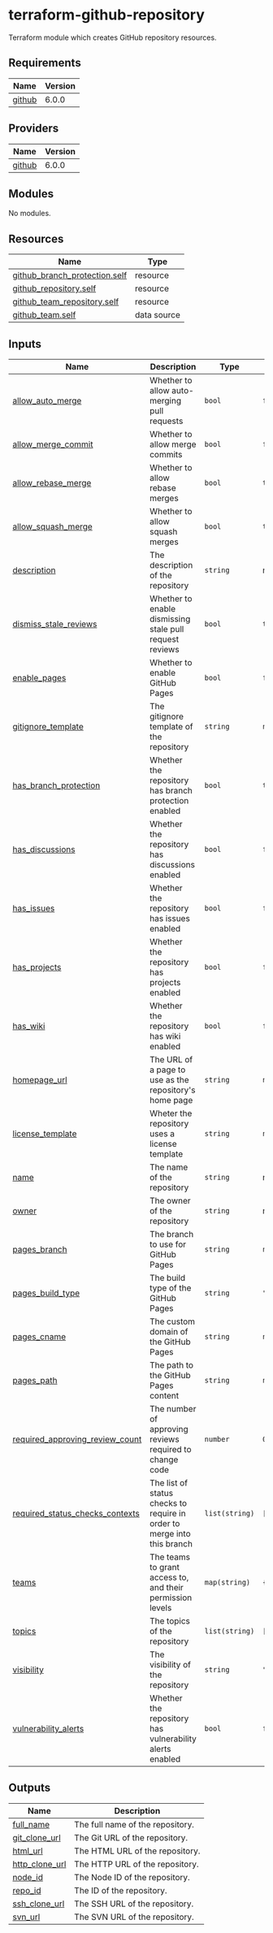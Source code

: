 # terraform-github-repository
Terraform module which creates GitHub repository resources.

<!-- BEGIN_TF_DOCS -->
## Requirements

| Name | Version |
|------|---------|
| <a name="requirement_github"></a> [github](#requirement\_github) | 6.0.0 |

## Providers

| Name | Version |
|------|---------|
| <a name="provider_github"></a> [github](#provider\_github) | 6.0.0 |

## Modules

No modules.

## Resources

| Name | Type |
|------|------|
| [github_branch_protection.self](https://registry.terraform.io/providers/integrations/github/6.0.0/docs/resources/branch_protection) | resource |
| [github_repository.self](https://registry.terraform.io/providers/integrations/github/6.0.0/docs/resources/repository) | resource |
| [github_team_repository.self](https://registry.terraform.io/providers/integrations/github/6.0.0/docs/resources/team_repository) | resource |
| [github_team.self](https://registry.terraform.io/providers/integrations/github/6.0.0/docs/data-sources/team) | data source |

## Inputs

| Name | Description | Type | Default | Required |
|------|-------------|------|---------|:--------:|
| <a name="input_allow_auto_merge"></a> [allow\_auto\_merge](#input\_allow\_auto\_merge) | Whether to allow auto-merging pull requests | `bool` | `false` | no |
| <a name="input_allow_merge_commit"></a> [allow\_merge\_commit](#input\_allow\_merge\_commit) | Whether to allow merge commits | `bool` | `false` | no |
| <a name="input_allow_rebase_merge"></a> [allow\_rebase\_merge](#input\_allow\_rebase\_merge) | Whether to allow rebase merges | `bool` | `true` | no |
| <a name="input_allow_squash_merge"></a> [allow\_squash\_merge](#input\_allow\_squash\_merge) | Whether to allow squash merges | `bool` | `true` | no |
| <a name="input_description"></a> [description](#input\_description) | The description of the repository | `string` | n/a | yes |
| <a name="input_dismiss_stale_reviews"></a> [dismiss\_stale\_reviews](#input\_dismiss\_stale\_reviews) | Whether to enable dismissing stale pull request reviews | `bool` | `true` | no |
| <a name="input_enable_pages"></a> [enable\_pages](#input\_enable\_pages) | Whether to enable GitHub Pages | `bool` | `false` | no |
| <a name="input_gitignore_template"></a> [gitignore\_template](#input\_gitignore\_template) | The gitignore template of the repository | `string` | `null` | no |
| <a name="input_has_branch_protection"></a> [has\_branch\_protection](#input\_has\_branch\_protection) | Whether the repository has branch protection enabled | `bool` | `true` | no |
| <a name="input_has_discussions"></a> [has\_discussions](#input\_has\_discussions) | Whether the repository has discussions enabled | `bool` | `false` | no |
| <a name="input_has_issues"></a> [has\_issues](#input\_has\_issues) | Whether the repository has issues enabled | `bool` | `false` | no |
| <a name="input_has_projects"></a> [has\_projects](#input\_has\_projects) | Whether the repository has projects enabled | `bool` | `false` | no |
| <a name="input_has_wiki"></a> [has\_wiki](#input\_has\_wiki) | Whether the repository has wiki enabled | `bool` | `false` | no |
| <a name="input_homepage_url"></a> [homepage\_url](#input\_homepage\_url) | The URL of a page to use as the repository's home page | `string` | `null` | no |
| <a name="input_license_template"></a> [license\_template](#input\_license\_template) | Wheter the repository uses a license template | `string` | `null` | no |
| <a name="input_name"></a> [name](#input\_name) | The name of the repository | `string` | n/a | yes |
| <a name="input_owner"></a> [owner](#input\_owner) | The owner of the repository | `string` | n/a | yes |
| <a name="input_pages_branch"></a> [pages\_branch](#input\_pages\_branch) | The branch to use for GitHub Pages | `string` | `null` | no |
| <a name="input_pages_build_type"></a> [pages\_build\_type](#input\_pages\_build\_type) | The build type of the GitHub Pages | `string` | `"workflow"` | no |
| <a name="input_pages_cname"></a> [pages\_cname](#input\_pages\_cname) | The custom domain of the GitHub Pages | `string` | `null` | no |
| <a name="input_pages_path"></a> [pages\_path](#input\_pages\_path) | The path to the GitHub Pages content | `string` | `null` | no |
| <a name="input_required_approving_review_count"></a> [required\_approving\_review\_count](#input\_required\_approving\_review\_count) | The number of approving reviews required to change code | `number` | `0` | no |
| <a name="input_required_status_checks_contexts"></a> [required\_status\_checks\_contexts](#input\_required\_status\_checks\_contexts) | The list of status checks to require in order to merge into this branch | `list(string)` | `[]` | no |
| <a name="input_teams"></a> [teams](#input\_teams) | The teams to grant access to, and their permission levels | `map(string)` | `{}` | no |
| <a name="input_topics"></a> [topics](#input\_topics) | The topics of the repository | `list(string)` | `[]` | no |
| <a name="input_visibility"></a> [visibility](#input\_visibility) | The visibility of the repository | `string` | `"private"` | no |
| <a name="input_vulnerability_alerts"></a> [vulnerability\_alerts](#input\_vulnerability\_alerts) | Whether the repository has vulnerability alerts enabled | `bool` | `false` | no |

## Outputs

| Name | Description |
|------|-------------|
| <a name="output_full_name"></a> [full\_name](#output\_full\_name) | The full name of the repository. |
| <a name="output_git_clone_url"></a> [git\_clone\_url](#output\_git\_clone\_url) | The Git URL of the repository. |
| <a name="output_html_url"></a> [html\_url](#output\_html\_url) | The HTML URL of the repository. |
| <a name="output_http_clone_url"></a> [http\_clone\_url](#output\_http\_clone\_url) | The HTTP URL of the repository. |
| <a name="output_node_id"></a> [node\_id](#output\_node\_id) | The Node ID of the repository. |
| <a name="output_repo_id"></a> [repo\_id](#output\_repo\_id) | The ID of the repository. |
| <a name="output_ssh_clone_url"></a> [ssh\_clone\_url](#output\_ssh\_clone\_url) | The SSH URL of the repository. |
| <a name="output_svn_url"></a> [svn\_url](#output\_svn\_url) | The SVN URL of the repository. |
<!-- END_TF_DOCS -->
